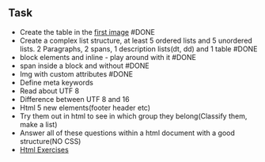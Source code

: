 



## Task
- Create the table in the [first image](https://www.w3schools.com/html/html_tables.asp)  #DONE 
- Create a complex list structure, at least 5 ordered lists and 5 unordered lists. 2 Paragraphs, 2 spans, 1 description lists(dt, dd) and 1 table #DONE 
- block elements and inline - play around with it #DONE 
- span inside a block and without #DONE 
- Img with custom attributes #DONE 
- Define meta keywords
- Read about UTF 8
- Difference between UTF 8 and 16
- Html 5 new elements(footer header etc)
- Try them out in html to see in which group they belong(Classify them, make a list)
- Answer all of these questions within a html document with a good structure(NO CSS)
- [Html Exercises](https://www.w3schools.com/html/exercise.asp)
